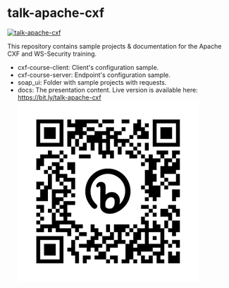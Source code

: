 # talk-apache-cxf

[![talk-apache-cxf](https://github.com/JuanMorenoDeveloper/talk-apache-cxf/actions/workflows/ci.yaml/badge.svg)](https://github.com/JuanMorenoDeveloper/talk-apache-cxf/actions/workflows/ci.yaml)

This repository contains sample projects & documentation for the Apache CXF and WS-Security training.

* cxf-course-client: Client's configuration sample.
* cxf-course-server: Endpoint's configuration sample.
* soap_ui: Folder with sample projects with requests.
* docs: The presentation content. Live version is available here: https://bit.ly/talk-apache-cxf ![](docs/images/qr.png)
